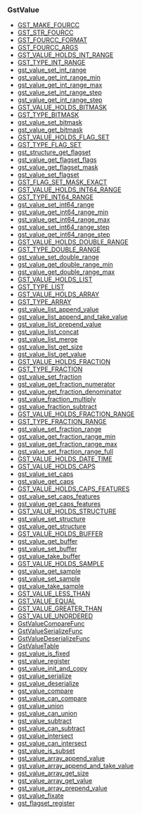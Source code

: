 ### GstValue

* [GST_MAKE_FOURCC]()
* [GST_STR_FOURCC]()
* [GST_FOURCC_FORMAT]()
* [GST_FOURCC_ARGS]()
* [GST_VALUE_HOLDS_INT_RANGE]()
* [GST_TYPE_INT_RANGE]()
* [gst_value_set_int_range]()
* [gst_value_get_int_range_min]()
* [gst_value_get_int_range_max]()
* [gst_value_set_int_range_step]()
* [gst_value_get_int_range_step]()
* [GST_VALUE_HOLDS_BITMASK]()
* [GST_TYPE_BITMASK]()
* [gst_value_set_bitmask]()
* [gst_value_get_bitmask]()
* [GST_VALUE_HOLDS_FLAG_SET]()
* [GST_TYPE_FLAG_SET]()
* [gst_structure_get_flagset]()
* [gst_value_get_flagset_flags]()
* [gst_value_get_flagset_mask]()
* [gst_value_set_flagset]()
* [GST_FLAG_SET_MASK_EXACT]()
* [GST_VALUE_HOLDS_INT64_RANGE]()
* [GST_TYPE_INT64_RANGE]()
* [gst_value_set_int64_range]()
* [gst_value_get_int64_range_min]()
* [gst_value_get_int64_range_max]()
* [gst_value_set_int64_range_step]()
* [gst_value_get_int64_range_step]()
* [GST_VALUE_HOLDS_DOUBLE_RANGE]()
* [GST_TYPE_DOUBLE_RANGE]()
* [gst_value_set_double_range]()
* [gst_value_get_double_range_min]()
* [gst_value_get_double_range_max]()
* [GST_VALUE_HOLDS_LIST]()
* [GST_TYPE_LIST]()
* [GST_VALUE_HOLDS_ARRAY]()
* [GST_TYPE_ARRAY]()
* [gst_value_list_append_value]()
* [gst_value_list_append_and_take_value]()
* [gst_value_list_prepend_value]()
* [gst_value_list_concat]()
* [gst_value_list_merge]()
* [gst_value_list_get_size]()
* [gst_value_list_get_value]()
* [GST_VALUE_HOLDS_FRACTION]()
* [GST_TYPE_FRACTION]()
* [gst_value_set_fraction]()
* [gst_value_get_fraction_numerator]()
* [gst_value_get_fraction_denominator]()
* [gst_value_fraction_multiply]()
* [gst_value_fraction_subtract]()
* [GST_VALUE_HOLDS_FRACTION_RANGE]()
* [GST_TYPE_FRACTION_RANGE]()
* [gst_value_set_fraction_range]()
* [gst_value_get_fraction_range_min]()
* [gst_value_get_fraction_range_max]()
* [gst_value_set_fraction_range_full]()
* [GST_VALUE_HOLDS_DATE_TIME]()
* [GST_VALUE_HOLDS_CAPS]()
* [gst_value_set_caps]()
* [gst_value_get_caps]()
* [GST_VALUE_HOLDS_CAPS_FEATURES]()
* [gst_value_set_caps_features]()
* [gst_value_get_caps_features]()
* [GST_VALUE_HOLDS_STRUCTURE]()
* [gst_value_set_structure]()
* [gst_value_get_structure]()
* [GST_VALUE_HOLDS_BUFFER]()
* [gst_value_get_buffer]()
* [gst_value_set_buffer]()
* [gst_value_take_buffer]()
* [GST_VALUE_HOLDS_SAMPLE]()
* [gst_value_get_sample]()
* [gst_value_set_sample]()
* [gst_value_take_sample]()
* [GST_VALUE_LESS_THAN]()
* [GST_VALUE_EQUAL]()
* [GST_VALUE_GREATER_THAN]()
* [GST_VALUE_UNORDERED]()
* [GstValueCompareFunc]()
* [GstValueSerializeFunc]()
* [GstValueDeserializeFunc]()
* [GstValueTable]()
* [gst_value_is_fixed]()
* [gst_value_register]()
* [gst_value_init_and_copy]()
* [gst_value_serialize]()
* [gst_value_deserialize]()
* [gst_value_compare]()
* [gst_value_can_compare]()
* [gst_value_union]()
* [gst_value_can_union]()
* [gst_value_subtract]()
* [gst_value_can_subtract]()
* [gst_value_intersect]()
* [gst_value_can_intersect]()
* [gst_value_is_subset]()
* [gst_value_array_append_value]()
* [gst_value_array_append_and_take_value]()
* [gst_value_array_get_size]()
* [gst_value_array_get_value]()
* [gst_value_array_prepend_value]()
* [gst_value_fixate]()
* [gst_flagset_register]()
